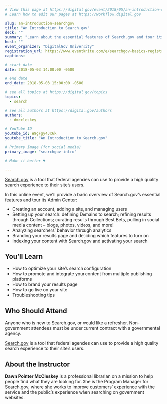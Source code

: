 ```yaml
---
# View this page at https://digital.gov/event/2018/05/an-introduction-searchgov
# Learn how to edit our pages at https://workflow.digital.gov

slug: an-introduction-searchgov
title: "An Introduction to Search.gov"
deck: ""
summary: "Learn about the essential features of Search.gov and tour its Admin Center."
host: ""
event_organizer: "DigitalGov University"
registration_url: https://www.eventbrite.com/e/searchgov-basics-registration-45389799111
captions: 

# start date
date: 2018-05-03 14:00:00 -0500

# end date
end_date: 2018-05-03 15:00:00 -0500

# see all topics at https://digital.gov/topics
topics: 
  - search

# see all authors at https://digital.gov/authors
authors: 
  - dmccleskey

# YouTube ID
youtube_id: W9gFgy4Jx6k
youtube_title: "An Introduction to Search.gov"

# Primary Image (for social media)
primary_image: "searchgov-intro"

# Make it better ♥

---
```


[Search.gov](https://search.gov/) is a tool that federal agencies can use to provide a high quality search experience to their site’s users.

In this online event, we’ll provide a basic overview of Search.gov’s essential features and tour its Admin Center:

- Creating an account, adding a site, and managing users
- Setting up your search: defining Domains to search; refining results through Collections; curating results through Best Bets, pulling in social media content – blogs, photos, videos, and more!
- Analyzing searchers’ behavior through analytics
- Branding your results page and deciding which features to turn on
- Indexing your content with Search.gov and activating your search

## You’ll Learn

- How to optimize your site’s search configuration
- How to promote and integrate your content from multiple publishing platforms
- How to brand your results page
- How to go live on your site
- Troubleshooting tips

## Who Should Attend
Anyone who is new to Search.gov, or would like a refresher. Non-government attendees must be under current contract with a governmental agency.

[Search.gov](https://search.gov/) is a tool that federal agencies can use to provide a high quality search experience to their site’s users.

## About the Instructor

**Dawn Pointer McCleskey** is a professional librarian on a mission to help people find what they are looking for. She is the Program Manager for Search.gov, where she works to improve customers’ experience with the service and the public’s experience when searching on government websites.
